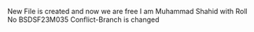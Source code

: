 New File is created and now we are free  I am Muhammad Shahid with Roll No BSDSF23M035
Conflict-Branch is changed
